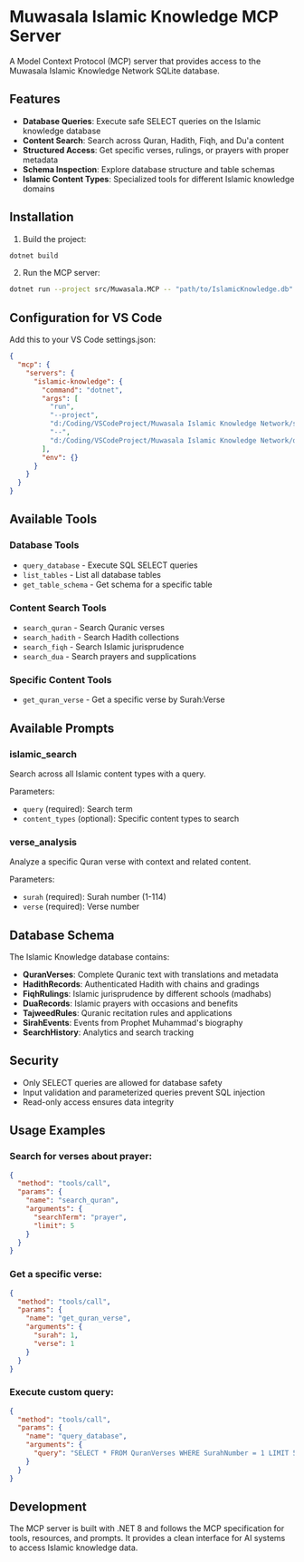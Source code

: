 # Muwasala Islamic Knowledge MCP Server

A Model Context Protocol (MCP) server that provides access to the Muwasala Islamic Knowledge Network SQLite database.

## Features

- **Database Queries**: Execute safe SELECT queries on the Islamic knowledge database
- **Content Search**: Search across Quran, Hadith, Fiqh, and Du'a content
- **Structured Access**: Get specific verses, rulings, or prayers with proper metadata
- **Schema Inspection**: Explore database structure and table schemas
- **Islamic Content Types**: Specialized tools for different Islamic knowledge domains

## Installation

1. Build the project:
```bash
dotnet build
```

2. Run the MCP server:
```bash
dotnet run --project src/Muwasala.MCP -- "path/to/IslamicKnowledge.db"
```

## Configuration for VS Code

Add this to your VS Code settings.json:

```json
{
  "mcp": {
    "servers": {
      "islamic-knowledge": {
        "command": "dotnet",
        "args": [
          "run",
          "--project",
          "d:/Coding/VSCodeProject/Muwasala Islamic Knowledge Network/src/Muwasala.MCP",
          "--",
          "d:/Coding/VSCodeProject/Muwasala Islamic Knowledge Network/data/database/IslamicKnowledge.db"
        ],
        "env": {}
      }
    }
  }
}
```

## Available Tools

### Database Tools
- `query_database` - Execute SQL SELECT queries
- `list_tables` - List all database tables
- `get_table_schema` - Get schema for a specific table

### Content Search Tools
- `search_quran` - Search Quranic verses
- `search_hadith` - Search Hadith collections
- `search_fiqh` - Search Islamic jurisprudence
- `search_dua` - Search prayers and supplications

### Specific Content Tools
- `get_quran_verse` - Get a specific verse by Surah:Verse

## Available Prompts

### islamic_search
Search across all Islamic content types with a query.

Parameters:
- `query` (required): Search term
- `content_types` (optional): Specific content types to search

### verse_analysis  
Analyze a specific Quran verse with context and related content.

Parameters:
- `surah` (required): Surah number (1-114)
- `verse` (required): Verse number

## Database Schema

The Islamic Knowledge database contains:

- **QuranVerses**: Complete Quranic text with translations and metadata
- **HadithRecords**: Authenticated Hadith with chains and gradings
- **FiqhRulings**: Islamic jurisprudence by different schools (madhabs)
- **DuaRecords**: Islamic prayers with occasions and benefits
- **TajweedRules**: Quranic recitation rules and applications
- **SirahEvents**: Events from Prophet Muhammad's biography
- **SearchHistory**: Analytics and search tracking

## Security

- Only SELECT queries are allowed for database safety
- Input validation and parameterized queries prevent SQL injection
- Read-only access ensures data integrity

## Usage Examples

### Search for verses about prayer:
```json
{
  "method": "tools/call",
  "params": {
    "name": "search_quran",
    "arguments": {
      "searchTerm": "prayer",
      "limit": 5
    }
  }
}
```

### Get a specific verse:
```json
{
  "method": "tools/call", 
  "params": {
    "name": "get_quran_verse",
    "arguments": {
      "surah": 1,
      "verse": 1
    }
  }
}
```

### Execute custom query:
```json
{
  "method": "tools/call",
  "params": {
    "name": "query_database", 
    "arguments": {
      "query": "SELECT * FROM QuranVerses WHERE SurahNumber = 1 LIMIT 5"
    }
  }
}
```

## Development

The MCP server is built with .NET 8 and follows the MCP specification for tools, resources, and prompts. It provides a clean interface for AI systems to access Islamic knowledge data.
